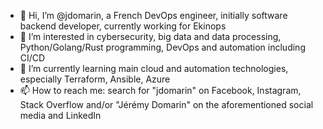 - 👋 Hi, I’m @jdomarin, a French DevOps engineer, initially software backend developer, currently working for Ekinops
- 👀 I’m interested in cybersecurity, big data and data processing, Python/Golang/Rust programming, DevOps and automation including CI/CD
- 🌱 I’m currently learning main cloud and automation technologies, especially Terraform, Ansible, Azure
- 📫 How to reach me: search for "jdomarin" on Facebook, Instagram, Stack Overflow and/or "Jérémy Domarin" on the aforementioned social media and LinkedIn

<!---
jdomarin/jdomarin is a ✨ special ✨ repository because its `README.md` (this file) appears on your GitHub profile.
You can click the Preview link to take a look at your changes.
--->
